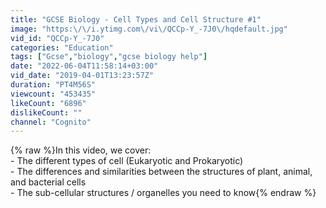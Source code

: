```yaml
---
title: "GCSE Biology - Cell Types and Cell Structure #1"
image: "https:\/\/i.ytimg.com\/vi\/QCCp-Y_-7J0\/hqdefault.jpg"
vid_id: "QCCp-Y_-7J0"
categories: "Education"
tags: ["Gcse","biology","gcse biology help"]
date: "2022-06-04T11:58:14+03:00"
vid_date: "2019-04-01T13:23:57Z"
duration: "PT4M56S"
viewcount: "453435"
likeCount: "6896"
dislikeCount: ""
channel: "Cognito"
---
```

{% raw %}In this video, we cover:<br />- The different types of cell (Eukaryotic and Prokaryotic)<br />- The differences and similarities between the structures of plant, animal, and bacterial cells<br />- The sub-cellular structures / organelles you need to know{% endraw %}
